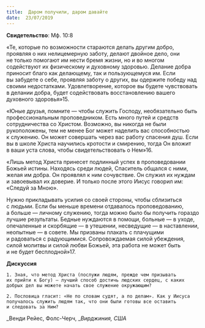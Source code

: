 ```yaml
---
title:  Даром получили, даром давайте
date:  23/07/2019
---
```


**Свидетельство**: Мф. 10:8

«Те, которые по возможности стараются делать другим добро, проявляя о них нелицемерную заботу, делают двойное дело, они не только помогают им нести бремя жизни, но и во многом содействуют их физическому и духовному здоровью. Делание добра приносит благо как делающему, так и пользующемуся им. Если вы забудете о себе, проявляя заботу о других, вы одержите победу над своими недостатками. Удовлетворение, которое вы будете чувствовать в делании добра, будет содействовать восстановлению вашего духовного здоровья»15.

«Юные друзья, помните — чтобы служить Господу, необязательно быть профессиональным проповедником. Есть много путей и средств сотрудничества со Христом. Возможно, вы никогда не были рукоположены, тем не менее Бог может наделить вас способностью к служению. Он может совершать через вас работу спасения душ. Если вы в школе Христа научились кротости и смирению, тогда Он вложит в ваши уста слова, чтобы свидетельствовать о Нем»16.

«Лишь метод Христа принесет подлинный успех в проповедовании Божьей истины. Находясь среди людей, Спаситель общался с ними, желая им добра. Он проявлял к ним сочувствие. Он служил их нуждам и завоевывал их доверие. И только после этого Иисус говорил им: «Следуй за Мною».

Нужно прикладывать усилия со своей стороны, чтобы сблизиться с людьми. Если бы меньше времени отдавалось проповедованию, а больше — личному служению, тогда можно было бы получить гораздо лучшие результаты. Бедные нуждаются в помощи, больные — в уходе, опечаленные и скорбящие — в утешении, несведущие — в наставлении, неопытные — в совете. Мы призваны плакать с плачущими и радоваться с радующимися. Сопровождаемая силой убеждения, силой молитвы и силой любви Божьей, эта работа не может быть и не будет бесплодной»17.

**Дискуссия**

`1.	Зная, что метод Христа (послужи людям, прежде чем призывать их прийти к Богу) — лучший способ достичь людских сердец, с каких добрых дел вы можете начать свое служение окружающим?`

`2.	Пословица гласит: «Не по словам судят, а по делам». Как у Иисуса получалось служить людям так, что они были готовы все оставить и следовать за Ним?`

_Венди Рейес, Фолс-Черч, __Вирджиния, США_